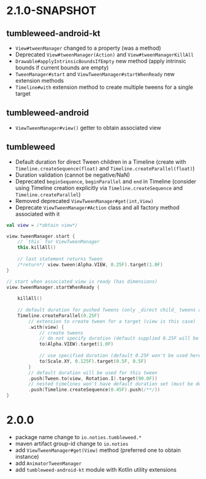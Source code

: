 # 2.1.0-SNAPSHOT
## tumbleweed-android-kt
* `View#tweenManager` changed to a property (was a method)
* Deprecated `View#tweenManager(Action)` and `View#tweenManagerKillAll`
* `Drawable#applyIntrinsicBoundsIfEmpty` new method (apply intrinsic bounds if current bounds are empty)
* `TweenManager#start` and `ViewTweenManager#startWhenReady` new extension methods
* `Timeline#with` extension method to create multiple tweens for a single target

## tumbleweed-android
* `ViewTweenManager#view()` getter to obtain associated view

## tumbleweed
* Default duration for direct Tween children in a Timeline (create with 
`Timeline.createSequence(float)` and `Timeline.createParallel(float)`)
* Duration validation (cannot be negative/NaN)
* Deprecated `beginSequence`, `beginParallel` and `end` in Timeline (consider using 
Timeline creation explicitly via `Timeline.createSequence` and `Timeline.createParallel`)
* Removed deprecated `ViewTweenManager#get(int,View)`
* Deprecate `ViewTweenManager#Action` class and all factory method associated with it

```kotlin
val view = /*obtain view*/

view.tweenManager.start {
    // `this` for ViewTweenManager
    this.killAll()
    
    // last statement returns Tween
    /*return*/ view.tween(Alpha.VIEW, 0.25F).target(1.0F)
}

// start when associated view is ready (has dimensions)
view.tweenManager.startWhenReady {
    
    killAll()
    
    // default duration for pushed Tweens (only _direct child_ tweens are affected)
    Timeline.createParallel(0.25F)
        // extension to create tween for a target (view is this case)
        .with(view) {
            // create tweens 
            // do not specify duration (default supplied 0.25F will be used
            to(Alpha.VIEW).target(1.0F)
            
            // use specified duration (default 0.25F won't be used here)
            to(Scale.XY, 0.125F).target(0.5F, 0.5F)
        }
        // default duration will be used for this tween
        .push(Tween.to(view, Rotation.I).target(90.0F))
        // nested timelines won't have default duration set (must be done for each timeline individually)
        .push(Timeline.createSequence(0.45F).push(/**/))
}
```

# 2.0.0
* package name change to `io.noties.tumbleweed.*`
* maven artifact group-id change to `io.noties`
* add `ViewTweenManager#get(View)` method (preferred one to obtain instance)
* add `AnimatorTweenManager`
* add `tumbleweed-android-kt` module with Kotlin utility extensions